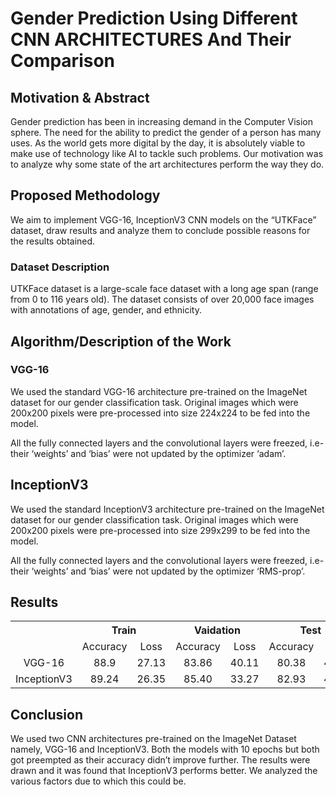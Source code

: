 # Gender Prediction Using Different CNN ARCHITECTURES And Their Comparison

## Motivation & Abstract

Gender prediction has been in increasing demand in the Computer Vision sphere. The need for the ability to predict the gender of a person has many uses. As the world gets more digital by the day, it is absolutely viable to make use of technology like AI to tackle such problems. 
Our motivation was to analyze why some state of the art architectures perform the way they do.

## Proposed Methodology

We aim to implement VGG-16, InceptionV3 CNN models on the “UTKFace” dataset, draw results and analyze them to conclude possible reasons for the results obtained. 

### Dataset Description
UTKFace dataset is a large-scale face dataset with a long age span (range from 0 to 116 years old). The dataset consists of over 20,000 face images with annotations of age, gender, and ethnicity.

## Algorithm/Description of the Work

### VGG-16
We used the standard VGG-16 architecture pre-trained on the ImageNet dataset for our gender classification task. Original images which were 200x200 pixels were pre-processed into size 224x224 to be fed into the model. 

All the fully connected layers and the convolutional layers were freezed, i.e- their ‘weights’ and ‘bias’  were not updated by the optimizer ‘adam’.

## InceptionV3
We used the standard InceptionV3 architecture pre-trained on the ImageNet dataset for our gender classification task. Original images which were 200x200 pixels were pre-processed into size 299x299 to be fed into the model. 

All the fully connected layers and the convolutional layers were freezed, i.e- their ‘weights’ and ‘bias’  were not updated by the optimizer ‘RMS-prop’.

## Results
<table>
  
  <tr align="center">
    <th></th>
    <th colspan="2">Train</th> 
    <th colspan="2">Vaidation</th> 
    <th colspan="2">Test</th> 
  </tr>
  <tr align="center">
    <td></td>
    <td>Accuracy</td> 
    <td>Loss</td>
    <td>Accuracy</td> 
    <td>Loss</td>
    <td>Accuracy</td> 
    <td>Loss</td>
  </tr>
  <tr align="center">
    <td>VGG-16</td>
    <td>88.9</td> 
    <td>27.13</td>
    <td>83.86</td> 
    <td>40.11</td>
    <td>80.38</td> 
    <td>48.19</td>
  </tr>
  <tr align="center">
    <td>InceptionV3</td>
    <td>89.24</td> 
    <td>26.35</td>
    <td>85.40</td> 
    <td>33.27</td>
    <td>82.93</td> 
    <td>40.51</td>
  </tr>
</table>

## Conclusion

We used two CNN architectures pre-trained on the ImageNet Dataset namely, VGG-16 and InceptionV3. Both the models with 10 epochs but both got preempted as their accuracy didn’t improve further. The results were drawn and it was found that InceptionV3 performs better. We analyzed the various factors due to which this could be.



